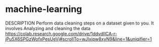 # machine-learning
DESCRIPTION
Perform data cleaning steps on a dataset given to you. It involves
Analyzing and cleaning the data
https://colab.research.google.com/drive/1ddvdIlCA-r-jPu5X6SPGzWofxPesUeVj#scrollTo=wJIxipw8xyN9&line=1&uniqifier=1
